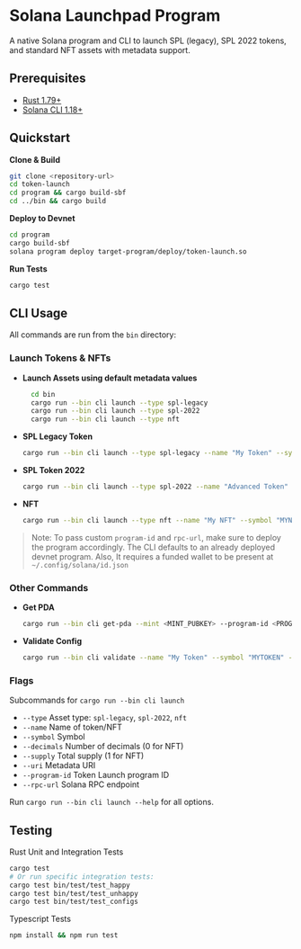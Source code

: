 # Solana Launchpad Program

A native Solana program and CLI to launch SPL (legacy), SPL 2022 tokens, and standard NFT assets with metadata support.

## Prerequisites

- [Rust 1.79+](https://www.rust-lang.org/tools/install)
- [Solana CLI 1.18+](https://solana.com/docs/intro/installation)

## Quickstart

**Clone & Build**
```bash
git clone <repository-url>
cd token-launch
cd program && cargo build-sbf
cd ../bin && cargo build
```

**Deploy to Devnet**
```bash
cd program
cargo build-sbf
solana program deploy target-program/deploy/token-launch.so
```

**Run Tests**
```bash
cargo test
```

## CLI Usage

All commands are run from the `bin` directory:

### Launch Tokens & NFTs

- **Launch Assets using default metadata values**
  ``` bash
    cd bin
    cargo run --bin cli launch --type spl-legacy
    cargo run --bin cli launch --type spl-2022
    cargo run --bin cli launch --type nft
  ```

- **SPL Legacy Token**
  ```bash
  cargo run --bin cli launch --type spl-legacy --name "My Token" --symbol "MYTOKEN" --decimals 6 --supply 1000000 --uri "https://example.com/metadata.json" --program-id <PROGRAM_ID> --rpc-url https://api.devnet.solana.com
  ```

- **SPL Token 2022**
  ```bash
  cargo run --bin cli launch --type spl-2022 --name "Advanced Token" --symbol "ADV" --decimals 9 --supply 1000000000 --uri "https://example.com/advanced-metadata.json" --program-id <PROGRAM_ID> --rpc-url https://api.devnet.solana.com
  ```

- **NFT**
  ```bash
  cargo run --bin cli launch --type nft --name "My NFT" --symbol "MYNFT" --uri "https://example.com/nft-metadata.json" --program-id <PROGRAM_ID> --rpc-url https://api.devnet.solana.com
  ```

> Note: To pass custom `program-id` and `rpc-url`, make sure to deploy the program accordingly. The CLI defaults to an already deployed devnet program. Also, It requires a funded wallet to be present at `~/.config/solana/id.json`

### Other Commands

- **Get PDA**
  ```bash
  cargo run --bin cli get-pda --mint <MINT_PUBKEY> --program-id <PROGRAM_ID>
  ```

- **Validate Config**
  ```bash
  cargo run --bin cli validate --name "My Token" --symbol "MYTOKEN" --decimals 6 --uri "https://example.com/metadata.json"
  ```

### Flags
Subcommands for `cargo run --bin cli launch`

- `--type` Asset type: `spl-legacy`, `spl-2022`, `nft`
- `--name` Name of token/NFT
- `--symbol` Symbol
- `--decimals` Number of decimals (0 for NFT)
- `--supply` Total supply (1 for NFT)
- `--uri` Metadata URI
- `--program-id` Token Launch program ID
- `--rpc-url` Solana RPC endpoint

Run `cargo run --bin cli launch --help` for all options.

## Testing

Rust Unit and Integration Tests
```bash
cargo test
# Or run specific integration tests:
cargo test bin/test/test_happy
cargo test bin/test/test_unhappy
cargo test bin/test/test_configs
```

Typescript Tests
``` bash
npm install && npm run test
```
